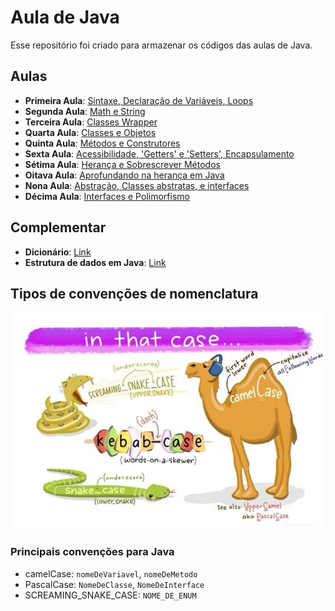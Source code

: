 # Aula de Java

Esse repositório foi criado para armazenar os códigos das aulas de Java.

## Aulas

* **Primeira Aula**: [Sintaxe, Declaração de Variáveis, Loops](https://github.com/JaaumG/Aulas-Java/blob/main/src/main/java/dev/joaoguilherme/PrimeiraAula.java)
* **Segunda Aula**: [Math e String](https://github.com/JaaumG/Aulas-Java/blob/main/src/main/java/dev/joaoguilherme/SegundaAula.java)
* **Terceira Aula**: [Classes Wrapper](https://github.com/JaaumG/Aulas-Java/blob/main/src/main/java/dev/joaoguilherme/TerceiraAula.java)
* **Quarta Aula**: [Classes e Objetos](https://github.com/JaaumG/Aulas-Java/blob/main/src/main/java/dev/joaoguilherme/QuartaAula.java)
* **Quinta Aula**: [Métodos e Construtores](https://github.com/JaaumG/Aulas-Java/blob/main/src/main/java/dev/joaoguilherme/QuintaAula.java)
* **Sexta Aula**: [Acessibilidade, 'Getters' e 'Setters', Encapsulamento](https://github.com/JaaumG/Aulas-Java/blob/main/src/main/java/dev/joaoguilherme/sextaaula)
* **Sétima Aula**: [Herança e Sobrescrever Métodos](https://github.com/JaaumG/Aulas-Java/tree/main/src/main/java/dev/joaoguilherme/setimaaula)
* **Oitava Aula**: [Aprofundando na herança em Java](https://github.com/JaaumG/Aulas-Java/blob/main/src/main/java/dev/joaoguilherme/oitavaaula)
* **Nona Aula**: [Abstração, Classes abstratas, e interfaces](https://github.com/JaaumG/Aulas-Java/blob/main/src/main/java/dev/joaoguilherme/nonaaula)
* **Décima Aula**: [Interfaces e Polimorfismo](https://github.com/JaaumG/Aulas-Java/blob/main/src/main/java/dev/joaoguilherme/decimaaula)

## Complementar

* **Dicionário**: [Link](https://github.com/JaaumG/Aulas-Java/blob/main/Dicionário%20de%20programação.md)
* **Estrutura de dados em Java**: [Link](https://github.com/JaaumG/Aulas-Java/blob/main/src/main/java/dev/joaoguilherme/EstruturaDeDadosEmJava.java)

## Tipos de convenções de nomenclatura

![img.png](img.png)

### Principais convenções para Java
* camelCase: `nomeDeVariavel`, `nomeDeMetodo`
* PascalCase: `NomeDeClasse`, `NomeDeInterface`
* SCREAMING_SNAKE_CASE: `NOME_DE_ENUM`

